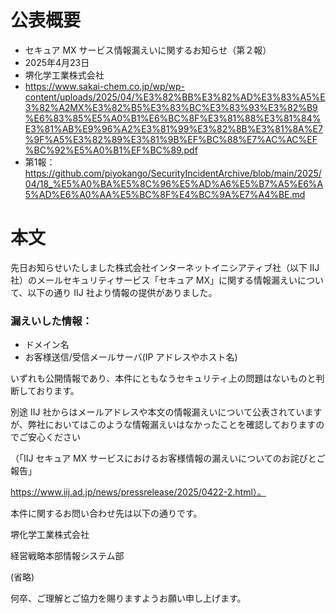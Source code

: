 # 公表概要
- セキュア MX サービス情報漏えいに関するお知らせ（第２報）
- 2025年4月23日
- 堺化学工業株式会社
- https://www.sakai-chem.co.jp/wp/wp-content/uploads/2025/04/%E3%82%BB%E3%82%AD%E3%83%A5%E3%82%A2MX%E3%82%B5%E3%83%BC%E3%83%93%E3%82%B9%E6%83%85%E5%A0%B1%E6%BC%8F%E3%81%88%E3%81%84%E3%81%AB%E9%96%A2%E3%81%99%E3%82%8B%E3%81%8A%E7%9F%A5%E3%82%89%E3%81%9B%EF%BC%88%E7%AC%AC%EF%BC%92%E5%A0%B1%EF%BC%89.pdf
- 第1報：https://github.com/piyokango/SecurityIncidentArchive/blob/main/2025/04/18_%E5%A0%BA%E5%8C%96%E5%AD%A6%E5%B7%A5%E6%A5%AD%E6%A0%AA%E5%BC%8F%E4%BC%9A%E7%A4%BE.md

# 本文
先日お知らせいたしました株式会社インターネットイニシアティブ社（以下 IIJ 社）のメールセキュリティサービス「セキュア MX」に関する情報漏えいについて、以下の通り IIJ 社より情報の提供がありました。

### 漏えいした情報：
- ドメイン名
- お客様送信/受信メールサーバ(IP アドレスやホスト名)

いずれも公開情報であり、本件にともなうセキュリティ上の問題はないものと判断しております。

別途 IIJ 社からはメールアドレスや本文の情報漏えいについて公表されていますが、弊社においてはこのような情報漏えいはなかったことを確認しておりますのでご安心ください

（「IIJ セキュア MX サービスにおけるお客様情報の漏えいについてのお詫びとご報告」

https://www.iij.ad.jp/news/pressrelease/2025/0422-2.html）。

本件に関するお問い合わせ先は以下の通りです。

堺化学工業株式会社

経営戦略本部情報システム部

(省略)

何卒、ご理解とご協力を賜りますようお願い申し上げます。

